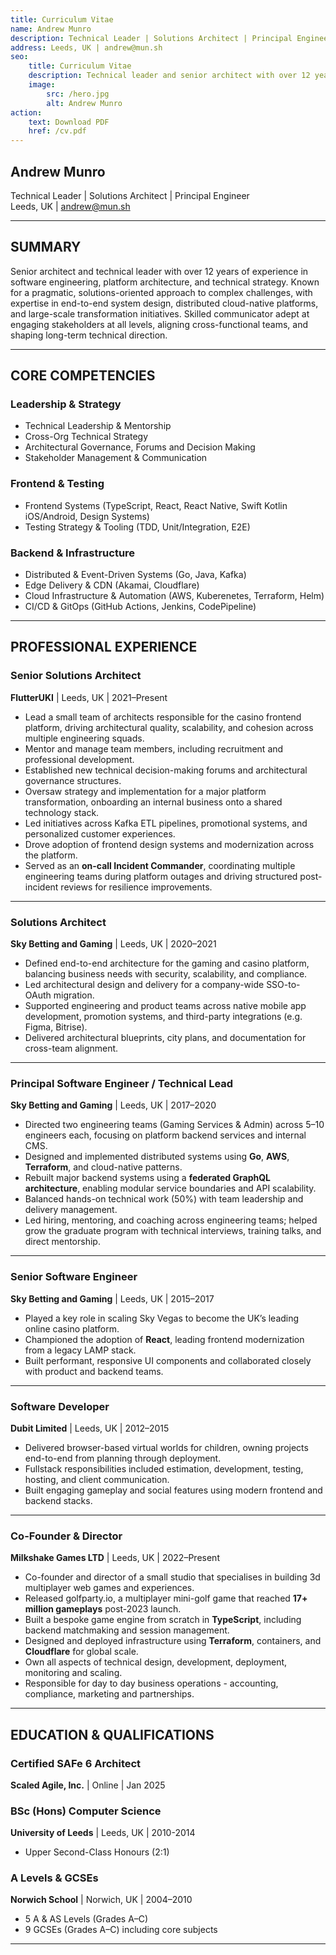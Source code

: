 ```yaml
---
title: Curriculum Vitae
name: Andrew Munro
description: Technical Leader | Solutions Architect | Principal Engineer
address: Leeds, UK | andrew@mun.sh
seo:
    title: Curriculum Vitae
    description: Technical leader and senior architect with over 12 years of experience spanning software engineering, platform architecture, and technical strategy.
    image:
        src: /hero.jpg
        alt: Andrew Munro
action:
    text: Download PDF
    href: /cv.pdf
---
```


## Andrew Munro

Technical Leader | Solutions Architect | Principal Engineer  
Leeds, UK | andrew@mun.sh

---

## SUMMARY

Senior architect and technical leader with over 12 years of experience in software engineering, platform architecture, and technical strategy. Known for a pragmatic, solutions-oriented approach to complex challenges, with expertise in end-to-end system design, distributed cloud-native platforms, and large-scale transformation initiatives. Skilled communicator adept at engaging stakeholders at all levels, aligning cross-functional teams, and shaping long-term technical direction.

---

## CORE COMPETENCIES

### Leadership & Strategy

- Technical Leadership & Mentorship
- Cross-Org Technical Strategy
- Architectural Governance, Forums and Decision Making
- Stakeholder Management & Communication

### Frontend & Testing

- Frontend Systems (TypeScript, React, React Native, Swift Kotlin iOS/Android, Design Systems)
- Testing Strategy & Tooling (TDD, Unit/Integration, E2E)

### Backend & Infrastructure

- Distributed & Event-Driven Systems (Go, Java, Kafka)
- Edge Delivery & CDN (Akamai, Cloudflare)
- Cloud Infrastructure & Automation (AWS, Kuberenetes, Terraform, Helm)
- CI/CD & GitOps (GitHub Actions, Jenkins, CodePipeline)

---

## PROFESSIONAL EXPERIENCE

### Senior Solutions Architect

**FlutterUKI** | Leeds, UK | 2021–Present

- Lead a small team of architects responsible for the casino frontend platform, driving architectural quality, scalability, and cohesion across multiple engineering squads.
- Mentor and manage team members, including recruitment and professional development.
- Established new technical decision-making forums and architectural governance structures.
- Oversaw strategy and implementation for a major platform transformation, onboarding an internal business onto a shared technology stack.
- Led initiatives across Kafka ETL pipelines, promotional systems, and personalized customer experiences.
- Drove adoption of frontend design systems and modernization across the platform.
- Served as an **on-call Incident Commander**, coordinating multiple engineering teams during platform outages and driving structured post-incident reviews for resilience improvements.

---

### Solutions Architect

**Sky Betting and Gaming** | Leeds, UK | 2020–2021

- Defined end-to-end architecture for the gaming and casino platform, balancing business needs with security, scalability, and compliance.
- Led architectural design and delivery for a company-wide SSO-to-OAuth migration.
- Supported engineering and product teams across native mobile app development, promotion systems, and third-party integrations (e.g. Figma, Bitrise).
- Delivered architectural blueprints, city plans, and documentation for cross-team alignment.

---

### Principal Software Engineer / Technical Lead

**Sky Betting and Gaming** | Leeds, UK | 2017–2020

- Directed two engineering teams (Gaming Services & Admin) across 5–10 engineers each, focusing on platform backend services and internal CMS.
- Designed and implemented distributed systems using **Go**, **AWS**, **Terraform**, and cloud-native patterns.
- Rebuilt major backend systems using a **federated GraphQL architecture**, enabling modular service boundaries and API scalability.
- Balanced hands-on technical work (50%) with team leadership and delivery management.
- Led hiring, mentoring, and coaching across engineering teams; helped grow the graduate program with technical interviews, training talks, and direct mentorship.

---

### Senior Software Engineer

**Sky Betting and Gaming** | Leeds, UK | 2015–2017

- Played a key role in scaling Sky Vegas to become the UK’s leading online casino platform.
- Championed the adoption of **React**, leading frontend modernization from a legacy LAMP stack.
- Built performant, responsive UI components and collaborated closely with product and backend teams.

---

### Software Developer

**Dubit Limited** | Leeds, UK | 2012–2015

- Delivered browser-based virtual worlds for children, owning projects end-to-end from planning through deployment.
- Fullstack responsibilities included estimation, development, testing, hosting, and client communication.
- Built engaging gameplay and social features using modern frontend and backend stacks.

---

### Co-Founder & Director

**Milkshake Games LTD** | Leeds, UK | 2022–Present

- Co-founder and director of a small studio that specialises in building 3d multiplayer web games and experiences.
- Released golfparty.io, a multiplayer mini-golf game that reached **17+ million gameplays** post-2023 launch.
- Built a bespoke game engine from scratch in **TypeScript**, including backend matchmaking and session management.
- Designed and deployed infrastructure using **Terraform**, containers, and **Cloudflare** for global scale.
- Own all aspects of technical design, development, deployment, monitoring and scaling.
- Responsible for day to day business operations - accounting, compliance, marketing and partnerships.

---

## EDUCATION & QUALIFICATIONS

### Certified SAFe 6 Architect

**Scaled Agile, Inc.** | Online | Jan 2025

### BSc (Hons) Computer Science

**University of Leeds** | Leeds, UK | 2010-2014

- Upper Second-Class Honours (2:1)

### A Levels & GCSEs

**Norwich School** | Norwich, UK | 2004–2010

- 5 A & AS Levels (Grades A–C)
- 9 GCSEs (Grades A–C) including core subjects

---
